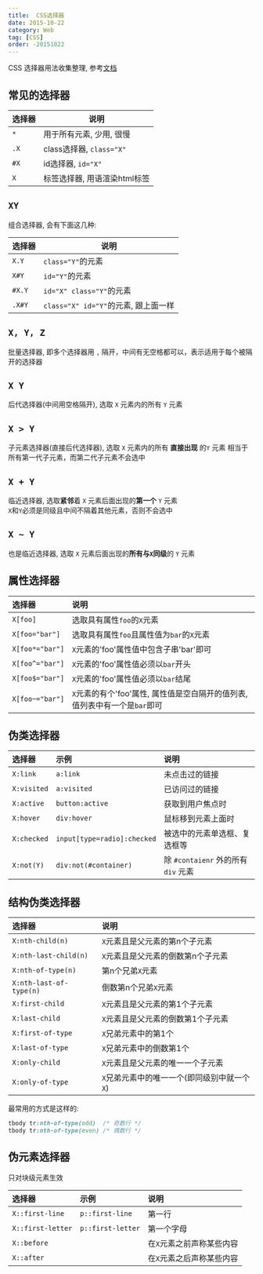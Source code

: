 ```yaml
---
title:  CSS选择器
date: 2015-10-22
category: Web
tag: [CSS]
order: -20151022
---
```

CSS 选择器用法收集整理, 参考[文档](http://www.w3.org/TR/css3-selectors/#selectors)


## 常见的选择器

| 选择器 | 说明                         |
| ------ | ---------------------------- |
| `*`    | 用于所有元素, 少用, 很慢     |
| `.X`   | class选择器, `class="X"`     |
| `#X`   | id选择器, `id="X"`           |
| `X`    | 标签选择器, 用语渲染html标签 |


## `XY`
组合选择器, 会有下面这几种:

| 选择器 | 说明                                 |
| ------ | ------------------------------------ |
| `X.Y`  | `class="Y"`的元素                    |
| `X#Y`  | `id="Y"`的元素                       |
| `#X.Y` | `id="X" class="Y"`的元素             |
| `.X#Y` | `class="X" id="Y"`的元素, 跟上面一样 |


## `X, Y, Z`
批量选择器, 即多个选择器用 `,` 隔开，中间有无空格都可以，表示适用于每个被隔开的选择器

## `X Y`
后代选择器(中间用空格隔开), 选取 `X` 元素内的所有 `Y` 元素  

## `X > Y`
子元素选择器(直接后代选择器), 选取 `X` 元素内的所有 **直接出现** 的`Y` 元素
相当于所有第一代子元素，而第二代子元素不会选中

## `X + Y`
临近选择器, 选取**紧邻**着 `X` 元素后面出现的**第一个** `Y` 元素  
`X`和`Y`必须是同级且中间不隔着其他元素，否则不会选中

## `X ~ Y`
也是临近选择器, 选取 `X` 元素后面出现的**所有与`X`同级**的 `Y` 元素  

## 属性选择器

| 选择器          | 说明                                                                        |
| :-------------- | :-------------------------------------------------------------------------- |
| `X[foo]`        | 选取具有属性`foo`的`X`元素                                                  |
| `X[foo="bar"]`  | 选取具有属性`foo`且属性值为`bar`的`X`元素                                   |
| `X[foo*="bar"]` | `X`元素的'foo'属性值中包含子串'bar'即可                                     |
| `X[foo^="bar"]` | `X`元素的'foo'属性值必须以`bar`开头                                         |
| `X[foo$="bar"]` | `X`元素的'foo'属性值必须以`bar`结尾                                         |
| `X[foo~="bar"]` | `X`元素的有个'foo'属性, 属性值是空白隔开的值列表, 值列表中有一个是`bar`即可 |

## 伪类选择器

| 选择器      | 示例                        | 说明                                |
| :---------- | :-------------------------- | :---------------------------------- |
| `X:link`    | `a:link`                    | 未点击过的链接                      |
| `X:visited` | `a:visited`                 | 已访问过的链接                      |
| `X:active`  | `button:active`             | 获取到用户焦点时                    |
| `X:hover`   | `div:hover`                 | 鼠标移到元素上面时                  |
| `X:checked` | `input[type=radio]:checked` | 被选中的元素单选框、复选框等        |
| `X:not(Y)`  | `div:not(#container)`       | 除 `#contaienr` 外的所有 `div` 元素 |

## 结构伪类选择器

| 选择器                  | 说明                                         |
| :---------------------- | :------------------------------------------- |
| `X:nth-child(n)`        | `X`元素且是父元素的第n个子元素               |
| `X:nth-last-child(n)`   | `X`元素且是父元素的倒数第n个子元素           |
| `X:nth-of-type(n)`      | 第n个兄弟`X`元素                             |
| `X:nth-last-of-type(n)` | 倒数第n个兄弟`X`元素                         |
| `X:first-child`         | `X`元素且是父元素的第1个子元素               |
| `X:last-child`          | `X`元素且是父元素的倒数第1个子元素           |
| `X:first-of-type`       | `X`兄弟元素中的第1个                         |
| `X:last-of-type`        | `X`兄弟元素中的倒数第1个                     |
| `X:only-child`          | `X`元素且是父元素的唯一一个子元素            |
| `X:only-of-type`        | `X`兄弟元素中的唯一一个(即同级别中就一个`X`) |

最常用的方式是这样的:

```css
tbody tr:nth-of-type(odd)  /* 奇数行 */
tbody tr:nth-of-type(even) /* 偶数行 */
```

## 伪元素选择器
只对块级元素生效  

| 选择器            | 示例              | 说明                      |
| :---------------- | :---------------- | :------------------------ |
| `X::first-line`   | `p::first-line`   | 第一行                    |
| `X::first-letter` | `p::first-letter` | 第一个字母                |
| `X::before`       |                   | 在`X`元素之前声称某些内容 |
| `X::after`        |                   | 在`X`元素之后声称某些内容 |
